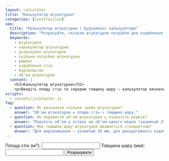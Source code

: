 ```yaml
---
layout: calculator
title: "Калькулятор штукатурки"
categories: [construction]
seo:
  title: "Калькулятор штукатурки | Будівельні калькулятори"
  description: "Розрахуйте, скільки штукатурки потрібно для оздоблення стін. Введіть площу та товщину шару, щоб дізнатися об’єм суміші в літрах або мішках."
  keywords:
    - штукатурка
    - калькулятор штукатурки
    - розрахунок штукатурки
    - скільки потрібно штукатурки
    - ремонт
    - оздоблення стін
    - будівництво
    - обʼєм штукатурки
  content: |
    <h2>Калькулятор штукатурки</h2>
    <p>Введіть площу стін та середню товщину шару — калькулятор визначить об'єм штукатурки.</p>
scripts:
  - /assets/js/plaster.js
faq:
  - question: Як визначити скільки треба штукатурки?
    answer: "Об'єм штукатурки = площа стін × товщина шару."
  - question: Як перевести об'єм штукатурки у кількість мішків?
    answer: "Поділіть об’єм у літрах на обʼєм одного мішка (зазвичай 25 кг ≈ 16–17 л)."
  - question: Яка товщина шару штукатурки вважається стандартною?
    answer: "Для вирівнювання — зазвичай 10 мм, для декоративного оздоблення — 2–5 мм."
---
```


<form id="plaster-form" autocomplete="off">
  <label>
    Площа стін (м²):
    <input type="number" id="plaster-area" min="0" step="any" required>
  </label>
  <label>
    Товщина шару (мм):
    <input type="number" id="plaster-thickness" min="1" step="any" required>
  </label>
  <button type="submit">Розрахувати</button>
</form>
<div id="plaster-result" class="result"></div>
